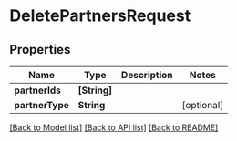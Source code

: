 # DeletePartnersRequest

## Properties
Name | Type | Description | Notes
------------ | ------------- | ------------- | -------------
**partnerIds** | **[String]** |  | 
**partnerType** | **String** |  | [optional] 

[[Back to Model list]](../README.md#documentation-for-models) [[Back to API list]](../README.md#documentation-for-api-endpoints) [[Back to README]](../README.md)


